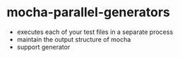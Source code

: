 # mocha-parallel-generators

- executes each of your test files in a separate process  
- maintain the output structure of mocha
- support generator
